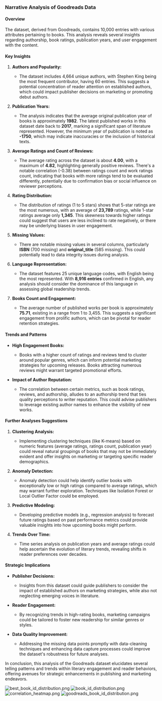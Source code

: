 ### Narrative Analysis of Goodreads Data

#### Overview
The dataset, derived from Goodreads, contains 10,000 entries with various attributes pertaining to books. This analysis reveals several insights regarding authorship, book ratings, publication years, and user engagement with the content.

#### Key Insights

1. **Authors and Popularity:**
   - The dataset includes 4,664 unique authors, with Stephen King being the most frequent contributor, having 60 entries. This suggests a potential concentration of reader attention on established authors, which could impact publisher decisions on marketing or promoting debut authors.

2. **Publication Years:**
   - The analysis indicates that the average original publication year of books is approximately **1982**. The latest published works in this dataset date back to **2017**, marking a significant span of literature represented. However, the minimum year of publication is noted as **-1750**, which may indicate inaccuracies or the inclusion of historical texts.

3. **Average Ratings and Count of Reviews:**
   - The average rating across the dataset is about **4.00**, with a maximum of **4.82**, highlighting generally positive reviews. There's a notable correlation (-0.38) between ratings count and work ratings count, indicating that books with more ratings tend to be evaluated differently, potentially due to confirmation bias or social influence on reviewer perceptions.

4. **Rating Distribution:**
   - The distribution of ratings (1 to 5 stars) shows that 5-star ratings are the most numerous, with an average of **23,789** ratings, while 1-star ratings average only **1,345**. This skewness towards higher ratings could suggest that users are less inclined to rate negatively, or there may be underlying biases in user engagement.

5. **Missing Values:**
   - There are notable missing values in several columns, particularly **ISBN** (700 missing) and **original_title** (585 missing). This could potentially lead to data integrity issues during analysis. 

6. **Language Representation:**
   - The dataset features 25 unique language codes, with English being the most represented. With **8,916 entries** confirmed in English, any analysis should consider the dominance of this language in assessing global readership trends.

7. **Books Count and Engagement:**
   - The average number of published works per book is approximately **75.71**, existing in a range from 1 to 3,455. This suggests a significant engagement from prolific authors, which can be pivotal for reader retention strategies.

#### Trends and Patterns
- **High Engagement Books:**
  - Books with a higher count of ratings and reviews tend to cluster around popular genres, which can inform potential marketing strategies for upcoming releases. Books attracting numerous reviews might warrant targeted promotional efforts.

- **Impact of Author Reputation:**
  - The correlation between certain metrics, such as book ratings, reviews, and authorship, alludes to an authorship trend that ties quality perceptions to writer reputation. This could advise publishers to leverage existing author names to enhance the visibility of new works.

#### Further Analyses Suggestions

1. **Clustering Analysis:**
   - Implementing clustering techniques (like K-means) based on numeric features (average ratings, ratings count, publication year) could reveal natural groupings of books that may not be immediately evident and offer insights on marketing or targeting specific reader demographics.

2. **Anomaly Detection:**
   - Anomaly detection could help identify outlier books with exceptionally low or high ratings compared to average ratings, which may warrant further exploration. Techniques like Isolation Forest or Local Outlier Factor could be employed.

3. **Predictive Modeling:**
   - Developing predictive models (e.g., regression analysis) to forecast future ratings based on past performance metrics could provide valuable insights into how upcoming books might perform.

4. **Trends Over Time:**
   - Time series analysis on publication years and average ratings could help ascertain the evolution of literary trends, revealing shifts in reader preferences over decades.

#### Strategic Implications
- **Publisher Decisions:**
  - Insights from this dataset could guide publishers to consider the impact of established authors on marketing strategies, while also not neglecting emerging voices in literature.
  
- **Reader Engagement:**
  - By recognizing trends in high-rating books, marketing campaigns could be tailored to foster new readership for similar genres or styles.

- **Data Quality Improvement:**
  - Addressing the missing data points promptly with data-cleaning techniques and enhancing data capture processes could improve the dataset's robustness for future analyses.

In conclusion, this analysis of the Goodreads dataset elucidates several telling patterns and trends within literary engagement and reader behaviors, offering avenues for strategic enhancements in publishing and marketing endeavors.

![best_book_id_distribution.png](best_book_id_distribution.png)
![book_id_distribution.png](book_id_distribution.png)
![correlation_heatmap.png](correlation_heatmap.png)
![goodreads_book_id_distribution.png](goodreads_book_id_distribution.png)